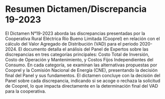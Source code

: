 # Resumen Dictamen/Discrepancia 19-2023
El Dictamen N°19-2023 aborda las discrepancias presentadas por la Cooperativa Rural Eléctrica Río Bueno Limitada (Cooprel) en relación con el cálculo del Valor Agregado de Distribución (VAD) para el periodo 2020-2024. El documento detalla el análisis del Panel de Expertos sobre las discrepancias en tres categorías principales: Costo Total de Inversión, Costo de Operación y Mantenimiento, y Costos Fijos Independientes del Consumo. En cada categoría, se examinan las alternativas propuestas por Cooprel y la Comisión Nacional de Energía (CNE), presentando la decisión final del Panel y sus fundamentos. El dictamen concluye con la decisión del Panel sobre cada discrepancia, indicando si se acoge o rechaza la solicitud de Cooprel, lo que impacta directamente en la determinación final del VAD para la cooperativa.